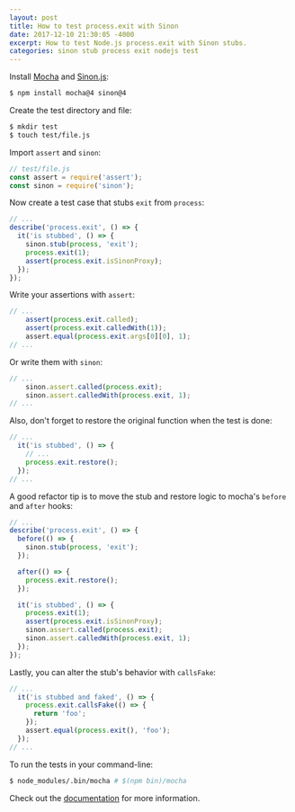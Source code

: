 ```yaml
---
layout: post
title: How to test process.exit with Sinon
date: 2017-12-10 21:30:05 -4000
excerpt: How to test Node.js process.exit with Sinon stubs.
categories: sinon stub process exit nodejs test
---
```


Install [Mocha](https://mochajs.org) and [Sinon.js](http://sinonjs.org):

```sh
$ npm install mocha@4 sinon@4
```

Create the test directory and file:

```sh
$ mkdir test
$ touch test/file.js
```

Import `assert` and `sinon`:

```js
// test/file.js
const assert = require('assert');
const sinon = require('sinon');
```

Now create a test case that stubs `exit` from `process`:

```js
// ...
describe('process.exit', () => {
  it('is stubbed', () => {
    sinon.stub(process, 'exit');
    process.exit(1);
    assert(process.exit.isSinonProxy);
  });
});
```

Write your assertions with `assert`:

```js
// ...
    assert(process.exit.called);
    assert(process.exit.calledWith(1));
    assert.equal(process.exit.args[0][0], 1);
// ...
```

Or write them with `sinon`:

```js
// ...
    sinon.assert.called(process.exit);
    sinon.assert.calledWith(process.exit, 1);
// ...
```

Also, don't forget to restore the original function when the test is done:

```js
// ...
  it('is stubbed', () => {
    // ...
    process.exit.restore();
  });
// ...
```

A good refactor tip is to move the stub and restore logic to mocha's `before` and `after` hooks:

```js
// ...
describe('process.exit', () => {
  before(() => {
    sinon.stub(process, 'exit');
  });

  after(() => {
    process.exit.restore();
  });

  it('is stubbed', () => {
    process.exit(1);
    assert(process.exit.isSinonProxy);
    sinon.assert.called(process.exit);
    sinon.assert.calledWith(process.exit, 1);
  });
});
```

Lastly, you can alter the stub's behavior with `callsFake`:

```js
// ...
  it('is stubbed and faked', () => {
    process.exit.callsFake(() => {
      return 'foo';
    });
    assert.equal(process.exit(), 'foo');
  });
// ...
```

To run the tests in your command-line:

```sh
$ node_modules/.bin/mocha # $(npm bin)/mocha
```

Check out the [documentation](http://sinonjs.org) for more information.
